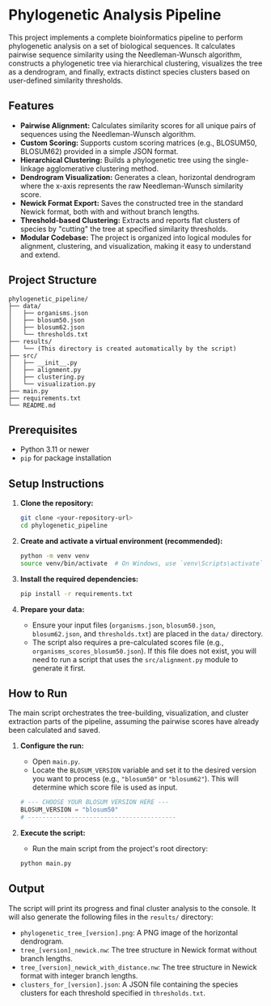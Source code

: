 # Phylogenetic Analysis Pipeline

This project implements a complete bioinformatics pipeline to perform phylogenetic analysis on a set of biological sequences. It calculates pairwise sequence similarity using the Needleman-Wunsch algorithm, constructs a phylogenetic tree via hierarchical clustering, visualizes the tree as a dendrogram, and finally, extracts distinct species clusters based on user-defined similarity thresholds.

## Features

-   **Pairwise Alignment:** Calculates similarity scores for all unique pairs of sequences using the Needleman-Wunsch algorithm.
-   **Custom Scoring:** Supports custom scoring matrices (e.g., BLOSUM50, BLOSUM62) provided in a simple JSON format.
-   **Hierarchical Clustering:** Builds a phylogenetic tree using the single-linkage agglomerative clustering method.
-   **Dendrogram Visualization:** Generates a clean, horizontal dendrogram where the x-axis represents the raw Needleman-Wunsch similarity score.
-   **Newick Format Export:** Saves the constructed tree in the standard Newick format, both with and without branch lengths.
-   **Threshold-based Clustering:** Extracts and reports flat clusters of species by "cutting" the tree at specified similarity thresholds.
-   **Modular Codebase:** The project is organized into logical modules for alignment, clustering, and visualization, making it easy to understand and extend.

## Project Structure

```
phylogenetic_pipeline/
├── data/
│   ├── organisms.json
│   ├── blosum50.json
│   ├── blosum62.json
│   └── thresholds.txt
├── results/
│   └── (This directory is created automatically by the script)
├── src/
│   ├── __init__.py
│   ├── alignment.py
│   ├── clustering.py
│   └── visualization.py
├── main.py
├── requirements.txt
└── README.md
```

## Prerequisites

-   Python 3.11 or newer
-   `pip` for package installation

## Setup Instructions

1.  **Clone the repository:**
    ```bash
    git clone <your-repository-url>
    cd phylogenetic_pipeline
    ```

2.  **Create and activate a virtual environment (recommended):**
    ```bash
    python -m venv venv
    source venv/bin/activate  # On Windows, use `venv\Scripts\activate`
    ```

3.  **Install the required dependencies:**
    ```bash
    pip install -r requirements.txt
    ```

4.  **Prepare your data:**
    -   Ensure your input files (`organisms.json`, `blosum50.json`, `blosum62.json`, and `thresholds.txt`) are placed in the `data/` directory.
    -   The script also requires a pre-calculated scores file (e.g., `organisms_scores_blosum50.json`). If this file does not exist, you will need to run a script that uses the `src/alignment.py` module to generate it first.

## How to Run

The main script orchestrates the tree-building, visualization, and cluster extraction parts of the pipeline, assuming the pairwise scores have already been calculated and saved.

1.  **Configure the run:**
    -   Open `main.py`.
    -   Locate the `BLOSUM_VERSION` variable and set it to the desired version you want to process (e.g., `"blosum50"` or `"blosum62"`). This will determine which score file is used as input.

    ```python
    # --- CHOOSE YOUR BLOSUM VERSION HERE ---
    BLOSUM_VERSION = "blosum50"
    # -----------------------------------------
    ```

2.  **Execute the script:**
    -   Run the main script from the project's root directory:
    ```bash
    python main.py
    ```

## Output

The script will print its progress and final cluster analysis to the console. It will also generate the following files in the `results/` directory:

-   `phylogenetic_tree_[version].png`: A PNG image of the horizontal dendrogram.
-   `tree_[version]_newick.nw`: The tree structure in Newick format without branch lengths.
-   `tree_[version]_newick_with_distance.nw`: The tree structure in Newick format with integer branch lengths.
-   `clusters_for_[version].json`: A JSON file containing the species clusters for each threshold specified in `thresholds.txt`.
